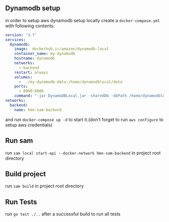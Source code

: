 ## Dynamodb setup
in order to setup aws dynamodb setup locally create a `docker-compose.yml` with following contents:
```yml
version: '3.7'
services:
  dynamodb:
    image:  dockerhub.ir/amazon/dynamodb-local
    container_name: my-dynamodb
    hostname: dynamodb
    networks:
      - backend
    restart: always
    volumes:
      -  ./my-dynamodb-data:/home/dynamodblocal/data
    ports:
      - 8000:8000
    command: "-jar DynamoDBLocal.jar -sharedDb -dbPath /home/dynamodblocal/data/"
networks:
  backend:
    name: hmn-sam-backend
```
and run `docker-compose up -d` to start it.(don't forget to run `aws configure` to setup aws credentials)
## Run sam
run `sam local start-api --docker-network hmn-sam-backend` in project root directory
## Build project
run `sam build` in project root directory

## Run Tests
run `go test ./..` after a successful build to run all tests